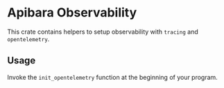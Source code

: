 # Apibara Observability

This crate contains helpers to setup observability with `tracing` and `opentelemetry`.


## Usage

Invoke the `init_opentelemetry` function at the beginning of your program.

